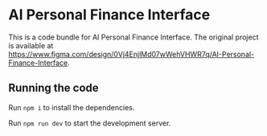 
  # AI Personal Finance Interface

  This is a code bundle for AI Personal Finance Interface. The original project is available at https://www.figma.com/design/0Vj4EnjlMd07wWehVHWR7q/AI-Personal-Finance-Interface.

  ## Running the code

  Run `npm i` to install the dependencies.

  Run `npm run dev` to start the development server.
  